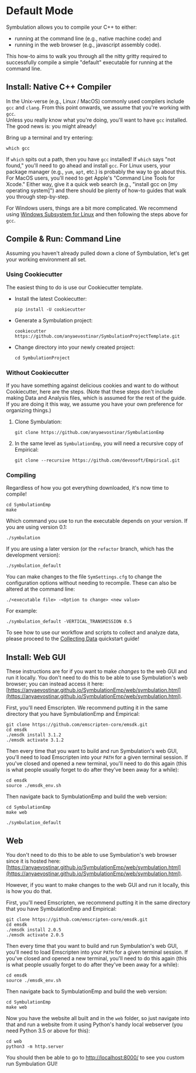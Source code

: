 # Default Mode

Symbulation allows you to compile your C++ to either:

* running at the command line (e.g., native machine code) and
* running in the web browser (e.g., javascript assembly code).

This how-to aims to walk you through all the nitty gritty required to
successfully compile a simple "default" executable for running at the command line.

## Install: Native C++ Compiler

In the Unix-verse (e.g., Linux / MacOS) commonly used compilers include `gcc` and `clang`. From this point onwards, we assume that you're working with `gcc`.  
Unless you really know what you're doing, you'll want to have `gcc` installed. The good news is: you might already!

Bring up a terminal and try entering:

```shell
which gcc
```

If `which` spits out a path, then you have `gcc` installed! If `which`
says "not found," you'll need to go ahead and install `gcc`. For
Linux users, your package manager (e.g., `yum`, `apt`, etc.) is probably
the way to go about this. For MacOS users, you'll need to get Apple's
"Command Line Tools for Xcode." Either way, give it a quick web search
(e.g., "install gcc on [my operating system]") and there should be
plenty of how-to guides that walk you through step-by-step.

For Windows users, things are a bit more complicated.
We recommend using [Windows Subsystem for Linux](https://docs.microsoft.com/en-us/windows/wsl/) and then following the steps above for `gcc`.

## Compile & Run: Command Line

Assuming you haven't already pulled down a clone of Symbulation, let's
get your working environment all set. 

### Using Cookiecutter
The easiest thing to do is use our Cookiecutter template.

- Install the latest Cookiecutter:

    ```shell
    pip install -U cookiecutter
    ```

- Generate a Symbulation project:
    ```shell
    cookiecutter https://github.com/anyaevostinar/SymbulationProjectTemplate.git
    ```

- Change directory into your newly created project:
    ```
    cd SymbulationProject
    ```

### Without Cookiecutter
If you have something against delicious cookies and want to do without Cookiecutter, here are the steps. (Note that these steps don't include making Data and Analysis files, which is assumed for the rest of the guide. If you are doing it this way, we assume you have your own preference for organizing things.)

1. Clone Symbulation:
    ```shell
    git clone https://github.com/anyaevostinar/SymbulationEmp
    ```

2. In the same level as `SymbulationEmp`, you will need a recursive copy of Empirical: 

    ```shell
    git clone --recursive https://github.com/devosoft/Empirical.git 
    ```

### Compiling

Regardless of how you got everything downloaded, it's now time to compile!

```shell
cd SymbulationEmp
make
```

Which command you use to run the executable depends on your version.
If you are using version 0.1:
```
./symbulation
```

If you are using a later version (or the `refactor` branch, which has the development version):
```shell
./symbulation_default
```

You can make changes to the file `SymSettings.cfg` to change the configuration options without needing to recompile.
These can also be altered at the command line:
```
./<executable file> -<Option to change> <new value>
```

For example:
```
./symbulation_default -VERTICAL_TRANSMISSION 0.5
```

To see how to use our workflow and scripts to collect and analyze data, please proceed to the [Collecting Data](https://symbulation.readthedocs.io/en/latest/QuickStartGuides/2-CollectingData.html) quickstart guide!

## Install: Web GUI

These instructions are for if you want to make *changes* to the web GUI and run it locally. You don't need to do this to be able to use Symbulation's web browser; you can instead access it here: [https://anyaevostinar.github.io/SymbulationEmp/web/symbulation.html](https://anyaevostinar.github.io/SymbulationEmp/web/symbulation.html).

First, you'll need Emscripten. 
We recommend putting it in the same directory that you have SymbulationEmp and Empirical:

```
git clone https://github.com/emscripten-core/emsdk.git
cd emsdk
./emsdk install 3.1.2
./emsdk activate 3.1.2
```

Then every time that you want to build and run Symbulation's web GUI, you'll need to load Emscripten into your `PATH` for a given terminal session. If you've closed and opened a new terminal, you'll need to do this again (this is what people usually forget to do after they've been away for a while):

```
cd emsdk
source ./emsdk_env.sh
```

Then navigate back to SymbulationEmp and build the web version:

```
cd SymbulationEmp
make web
```

```shell
./symbulation_default
```

## Web

You don't need to do this to be able to use Symbulation's web browser since it is hosted here: [https://anyaevostinar.github.io/SymbulationEmp/web/symbulation.html](https://anyaevostinar.github.io/SymbulationEmp/web/symbulation.html).

However, if you want to make changes to the web GUI and run it locally, this is how you do that.

First, you'll need Emscripten, we recommend putting it in the same directory that you have SymbulationEmp and Empirical:

```
git clone https://github.com/emscripten-core/emsdk.git
cd emsdk
./emsdk install 2.0.5
./emsdk activate 2.0.5
```

Then every time that you want to build and run Symbulation's web GUI, you'll need to load Emscripten into your `PATH` for a given terminal session. If you've closed and opened a new terminal, you'll need to do this again (this is what people usually forget to do after they've been away for a while):

```
cd emsdk
source ./emsdk_env.sh
```

Then navigate back to SymbulationEmp and build the web version:

```
cd SymbulationEmp
make web
```

Now you have the website all built and in the `web` folder, so just navigate into that and run a website from it using Python's handy local webserver (you need Python 3.5 or above for this):

```
cd web
python3 -m http.server
```

You should then be able to go to [http://localhost:8000/](http://localhost:8000/) to see you custom run Symbulation GUI!


